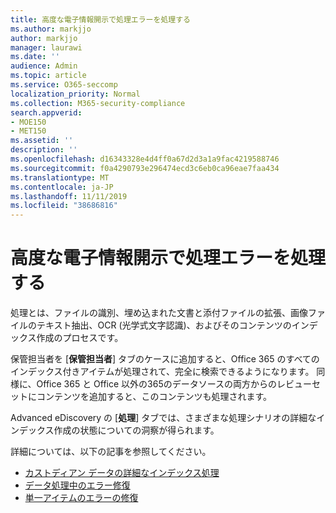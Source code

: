 ```yaml
---
title: 高度な電子情報開示で処理エラーを処理する
ms.author: markjjo
author: markjjo
manager: laurawi
ms.date: ''
audience: Admin
ms.topic: article
ms.service: O365-seccomp
localization_priority: Normal
ms.collection: M365-security-compliance
search.appverid:
- MOE150
- MET150
ms.assetid: ''
description: ''
ms.openlocfilehash: d16343328e4d4ff0a67d2d3a1a9fac4219588746
ms.sourcegitcommit: f0a4290793e296474ecd3c6eb0ca96eae7faa434
ms.translationtype: MT
ms.contentlocale: ja-JP
ms.lasthandoff: 11/11/2019
ms.locfileid: "38686816"
---
```

# <a name="work-with-processing-errors-in-advanced-ediscovery"></a>高度な電子情報開示で処理エラーを処理する

処理とは、ファイルの識別、埋め込まれた文書と添付ファイルの拡張、画像ファイルのテキスト抽出、OCR (光学式文字認識)、およびそのコンテンツのインデックス作成のプロセスです。  

保管担当者を [**保管担当者**] タブのケースに追加すると、Office 365 のすべてのインデックス付きアイテムが処理されて、完全に検索できるようになります。 同様に、Office 365 と Office 以外の365のデータソースの両方からのレビューセットにコンテンツを追加すると、このコンテンツも処理されます。

Advanced eDiscovery の [**処理**] タブでは、さまざまな処理シナリオの詳細なインデックス作成の状態についての洞察が得られます。

詳細については、以下の記事を参照してください。

- [カストディアン データの詳細なインデックス処理](indexing-custodian-data.md)
- [データ処理中のエラー修復](error-remediation.md)
- [単一アイテムのエラーの修復](single-item-error-remediation.md)
